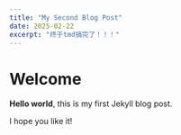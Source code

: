 ```yaml
---
title: "My Second Blog Post"
date: 2025-02-22
excerpt: "终于tmd搞完了！！！"
---
```


# Welcome

**Hello world**, this is my first Jekyll blog post.

I hope you like it!